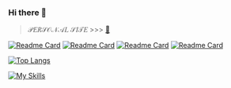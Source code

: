 ### Hi there 👋 

> 𝒫𝐸𝑅𝒮𝒪𝒩𝒜𝐿 𝒮𝐼𝒯𝐸 >>> [🦋](https://mjkey.ru/)

[![Readme Card](https://github-readme-stats.vercel.app/api/pin/?username=mjkey&repo=Twitch-Chat-EdgeTTS&theme=radical&locale=ru&hide_border=true)](https://github.com/mjkey/Twitch-Chat-EdgeTTS)
[![Readme Card](https://github-readme-stats.vercel.app/api/pin/?username=mjkey&repo=DonatonTimer&theme=radical&locale=ru&hide_border=true&ok)](https://github.com/MjKey/DonatonTimer)
[![Readme Card](https://github-readme-stats.vercel.app/api/pin/?username=mjkey&repo=InzoiModsManager&theme=radical&locale=ru&hide_border=true)](https://github.com/mjkey/InzoiModsManager)
[![Readme Card](https://github-readme-stats.vercel.app/api/pin/?username=mjkey&repo=Ru1080Twitch&theme=radical&locale=ru&hide_border=true)](https://github.com/mjkey/Ru1080Twitch)


[![Top Langs](https://github-readme-stats.vercel.app/api/top-langs/?username=mjkey&theme=synthwave&locale=ru&hide_border=true&card_width=600px)](https://github.com/mjkey)

[![My Skills](https://skillicons.dev/icons?i=dart,js,html,css,jquery,php,py,git,ps,blender,codepen,bots,github,idea,vscode)](https://mjkey.ru/)

<!--
**MjKey/MjKey** is a ✨ _special_ ✨ repository because its `README.md` (this file) appears on your GitHub profile.

Here are some ideas to get you started:

- 🔭 I’m currently working on ...
- 🌱 I’m currently learning ...
- 👯 I’m looking to collaborate on ...
- 🤔 I’m looking for help with ...
- 💬 Ask me about ...
- 📫 How to reach me: ...
- 😄 Pronouns: ...
- ⚡ Fun fact: ...
-->
